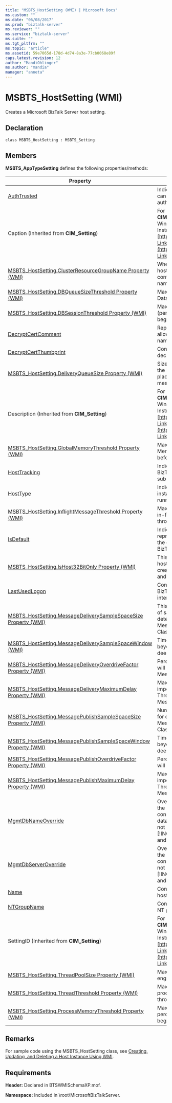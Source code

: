 ```yaml
---
title: "MSBTS_HostSetting (WMI) | Microsoft Docs"
ms.custom: ""
ms.date: "06/08/2017"
ms.prod: "biztalk-server"
ms.reviewer: ""
ms.service: "biztalk-server"
ms.suite: ""
ms.tgt_pltfrm: ""
ms.topic: "article"
ms.assetid: 59e7065d-178d-4d74-8a3e-77cb0068e89f
caps.latest.revision: 12
author: "MandiOhlinger"
ms.author: "mandia"
manager: "anneta"
---
```

# MSBTS_HostSetting (WMI)
Creates a Microsoft BizTalk Server host setting.  
  
## Declaration  
  
```  
class MSBTS_HostSetting : MSBTS_Setting  
```  
  
## Members  
 **MSBTS_AppTypeSetting** defines the following properties/methods:  
  
|Property|Description|  
|--------------|-----------------|  
|[AuthTrusted](../core/msbts-hostsetting-authtrusted-property-wmi.md)|Indicates whether a BizTalk host can be trusted to collect authentication information.|  
|Caption (Inherited from **CIM_Setting**)|For more information about the **CIM_Setting** class, see the Windows Management Instrumentation documentation at [http://go.microsoft.com/fwlink/?LinkId=83193](http://go.microsoft.com/fwlink/?LinkId=83193).|  
|[MSBTS_HostSetting.ClusterResourceGroupName Property (WMI)](../core/msbts-hostsetting-clusterresourcegroupname-property-wmi.md)|When the host instances of this host are clustered, this property contains the cluster resource group name set by the Administrator.|  
|[MSBTS_HostSetting.DBQueueSizeThreshold Property (WMI)](../core/msbts-hostsetting-dbqueuesizethreshold-property-wmi.md)|Maximum number of items in the Database.|  
|[MSBTS_HostSetting.DBSessionThreshold Property (WMI)](../core/msbts-hostsetting-dbsessionthreshold-property-wmi.md)|Maximum number of DB Sessions (per CPU) allowed before throttling begins.|  
|[DecryptCertComment](../core/msbts-hostsetting-decryptcertcomment-property-wmi.md)|Represents a comment field that allows you to associate a friendly name with a decryption certificate.|  
|[DecryptCertThumbprint](../core/msbts-hostsetting-decryptcertthumbprint-property-wmi.md)|Contains the thumbprint of the decryption certificate.|  
|[MSBTS_HostSetting.DeliveryQueueSize Property (WMI)](../core/msbts-hostsetting-deliveryqueuesize-property-wmi.md)|Size of the in-memory Queue that the host maintains as a temporary placeholder for delivering messages.|  
|Description (Inherited from **CIM_Setting**)|For more information about the **CIM_Setting** class, see the Windows Management Instrumentation documentation at [http://go.microsoft.com/fwlink/?LinkId=83193](http://go.microsoft.com/fwlink/?LinkId=83193).|  
|[MSBTS_HostSetting.GlobalMemoryThreshold Property (WMI)](../core/msbts-hostsetting-globalmemorythreshold-property-wmi.md)|Maximum System-wide Virtual Memory (in percent) usage allowed before throttling begins.|  
|[HostTracking](../core/msbts-hostsetting-hosttracking-property-wmi.md)|Indicates whether instances of this BizTalk Host will host the tracking sub service.|  
|[HostType](../core/msbts-hostsetting-hosttype-property-wmi.md)|Indicates which runtime model the instances of the BizTalk Host will be running in.|  
|[MSBTS_HostSetting.InflightMessageThreshold Property (WMI)](../core/msbts-hostsetting-inflightmessagethreshold-property-wmi.md)|Maximum number of in-memory in-flight messages allowed before throttling Message Delivery begins.|  
|[IsDefault](../core/msbts-hostsetting-isdefault-property-wmi.md)|Indicates whether the BizTalk Host represented by this WMI instance is the default BizTalk Host in the BizTalk group.|  
|[MSBTS_HostSetting.IsHost32BitOnly Property (WMI)](../core/msbts-hostsetting-ishost32bitonly-property-wmi.md)|This property indicates whether the host instance process should be created as 32-bit on both 32-bit and 64-bit servers.|  
|[LastUsedLogon](../core/msbts-hostsetting-lastusedlogon-property-wmi.md)|Contains a default logon for the BizTalk Host instance creation user interface.|  
|[MSBTS_HostSetting.MessageDeliverySampleSpaceSize Property (WMI)](../core/msbts-hostsetting-messagedeliverysamplespacesize-property-wmi.md)|This property indicates the number of samples that are used for determining the rate of the Message Delivery to all Service Classes of the Host|  
|[MSBTS_HostSetting.MessageDeliverySampleSpaceWindow (WMI)](../core/msbts-hostsetting-messagedeliverysamplespacewindow-wmi.md)|Time-window (in milliseconds) beyond which samples will be deemed invalid for consideration.|  
|[MSBTS_HostSetting.MessageDeliveryOverdriveFactor Property (WMI)](../core/msbts-hostsetting-messagedeliveryoverdrivefactor-property-wmi.md)|Percent factor by which the system will overdrive the Input rate for Message Delivery Throttling.|  
|[MSBTS_HostSetting.MessageDeliveryMaximumDelay Property (WMI)](../core/msbts-hostsetting-messagedeliverymaximumdelay-property-wmi.md)|Maximum Delay (in milliseconds) imposed for Message Delivery Throttling. Zero indicates disable Message Delivery Throttling.|  
|[MSBTS_HostSetting.MessagePublishSampleSpaceSize Property (WMI)](../core/msbts-hostsetting-messagepublishsamplespacesize-property-wmi.md)|Number of samples that are used for determining the rate of the Message Publishing by the Service Classes.|  
|[MSBTS_HostSetting.MessagePublishSampleSpaceWindow Property (WMI)](../core/msbts-hostsetting-messagepublishsamplespacewindow-property-wmi.md)|Time-window (in milliseconds) beyond which samples will be deemed invalid for consideration.|  
|[MSBTS_HostSetting.MessagePublishOverdriveFactor Property (WMI)](../core/msbts-hostsetting-messagepublishoverdrivefactor-property-wmi.md)|Percent Factor by which the system will overdrive the Input rate.|  
|[MSBTS_HostSetting.MessagePublishMaximumDelay Property (WMI)](../core/msbts-hostsetting-messagepublishmaximumdelay-property-wmi.md)|Maximum Delay (in milliseconds) imposed for Message Publishing Throttling. Zero indicates disable Message Publishing Throttling.|  
|[MgmtDbNameOverride](../core/msbts-hostsetting-mgmtdbnameoverride-property-wmi.md)|Overrides the initial catalog part of the BizTalk Management database connect string, and represents the database name. This property was not implemented for [!INCLUDE[btsBizTalkServer2006r3](../includes/btsbiztalkserver2006r3-md.md)] and is reserved for future use.|  
|[MgmtDbServerOverride](../core/msbts-hostsetting-mgmtdbserveroverride-property-wmi.md)|Overrides the data source part of the BizTalk Management database connect string. This property was not implemented for [!INCLUDE[btsBizTalkServer2006r3](../includes/btsbiztalkserver2006r3-md.md)] and is reserved for future use.|  
|[Name](../core/msbts-hostsetting-name-property-wmi.md)|Contains the name of the BizTalk host.|  
|[NTGroupName](../core/msbts-hostsetting-ntgroupname-property-wmi.md)|Contains the name of the Windows NT group.|  
|SettingID (Inherited from **CIM_Setting**)|For more information about the **CIM_Setting** class, see the Windows Management Instrumentation documentation at [http://go.microsoft.com/fwlink/?LinkId=83193](http://go.microsoft.com/fwlink/?LinkId=83193).|  
|[MSBTS_HostSetting.ThreadPoolSize Property (WMI)](../core/msbts-hostsetting-threadpoolsize-property-wmi.md)|Maximum number of messaging engine threads per CPU.|  
|[MSBTS_HostSetting.ThreadThreshold Property (WMI)](../core/msbts-hostsetting-threadthreshold-property-wmi.md)|Maximum number of threads in the process (per CPU) allowed before throttling begins.|  
|[MSBTS_HostSetting.ProcessMemoryThreshold Property (WMI)](../core/msbts-hostsetting-processmemorythreshold-property-wmi.md)|Maximum Process Memory (in percent) allowed before throttling begins.|  
  
## Remarks  
 For sample code using the MSBTS_HostSetting class, see [Creating, Updating, and Deleting a Host Instance Using WMI](../core/creating-updating-and-deleting-a-host-instance-using-wmi.md).  
  
## Requirements  
 **Header:** Declared in BTSWMISchemaXP.mof.  
  
 **Namespace:** Included in \root\MicrosoftBizTalkServer.